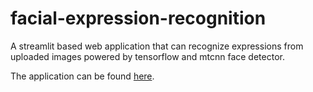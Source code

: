 # facial-expression-recognition
A streamlit based web application that can recognize expressions from uploaded images powered by tensorflow and mtcnn face detector.

The application can be found <a href="https://facialexpressionrecognition771.herokuapp.com/"> here</a>.
